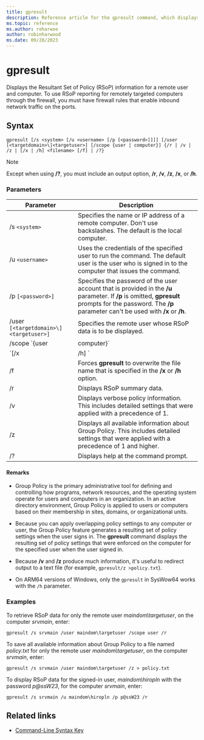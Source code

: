 ```yaml
---
title: gpresult
description: Reference article for the gpresult command, which displays the Resultant Set of Policy (RSoP) information for a remote user and computer.
ms.topic: reference
ms.author: roharwoo
author: robinharwood
ms.date: 09/28/2023
---
```


# gpresult



Displays the Resultant Set of Policy (RSoP) information for a remote user and computer. To use RSoP reporting for remotely targeted computers through the firewall, you must have firewall rules that enable inbound network traffic on the ports.

## Syntax

```
gpresult [/s <system> [/u <username> [/p [<password>]]]] [/user [<targetdomain>\]<targetuser>] [/scope {user | computer}] {/r | /v | /z | [/x | /h] <filename> [/f] | /?}
```

> [!NOTE]
> Except when using **/?**, you must include an output option, **/r**, **/v**, **/z**, **/x**, or **/h**.

### Parameters

| Parameter | Description |
| --------- | ----------- |
| /s `<system>` | Specifies the name or IP address of a remote computer. Don't use backslashes. The default is the local computer. |
| /u `<username>` | Uses the credentials of the specified user to run the command. The default user is the user who is signed in to the computer that issues the command. |
| /p `[<password>]` | Specifies the password of the user account that is provided in the **/u** parameter. If **/p** is omitted, **gpresult** prompts for the password. The **/p** parameter can't be used with **/x** or **/h**. |
| /user `[<targetdomain>\]<targetuser>]` | Specifies the remote user whose RSoP data is to be displayed. |
| /scope `{user | computer}` | Displays RSoP data for either the user or the computer. If **/scope** is omitted, **gpresult** displays RSoP data for both the user and the computer. |
| `[/x | /h] <filename>` | Saves the report in either XML (**/x**) or HTML (**/h**) format at the location and with the file name that is specified by the *filename* parameter. Can't be used with **/u**, **/p**, **/r**, **/v**, or **/z**. |
| /f | Forces **gpresult** to overwrite the file name that is specified in the **/x** or **/h** option. |
| /r | Displays RSoP summary data. |
| /v | Displays verbose policy information. This includes detailed settings that were applied with a precedence of 1. |
| /z | Displays all available information about Group Policy. This includes detailed settings that were applied with a precedence of 1 and higher. |
| /? | Displays help at the command prompt. |

#### Remarks

- Group Policy is the primary administrative tool for defining and controlling how programs, network resources, and the operating system operate for users and computers in an organization. In an active directory environment, Group Policy is applied to users or computers based on their membership in sites, domains, or organizational units.

- Because you can apply overlapping policy settings to any computer or user, the Group Policy feature generates a resulting set of policy settings when the user signs in. The **gpresult** command displays the resulting set of policy settings that were enforced on the computer for the specified user when the user signed in.

- Because **/v** and **/z** produce much information, it's useful to redirect output to a text file (for example, `gpresult/z >policy.txt`).

- On ARM64 versions of Windows, only the `gpresult` in SysWow64 works with the `/h` parameter.

### Examples

To retrieve RSoP data for only the remote user *maindom\targetuser*, on the computer *srvmain*, enter:

```
gpresult /s srvmain /user maindom\targetuser /scope user /r
```

To save all available information about Group Policy to a file named *policy.txt* for only the remote user *maindom\targetuser*, on the computer *srvmain*, enter:

```
gpresult /s srvmain /user maindom\targetuser /z > policy.txt
```

To display RSoP data for the signed-in user, *maindom\hiropln* with the password *p@ssW23*, for the computer *srvmain*, enter:

```
gpresult /s srvmain /u maindom\hiropln /p p@ssW23 /r
```

## Related links

- [Command-Line Syntax Key](command-line-syntax-key.md)
